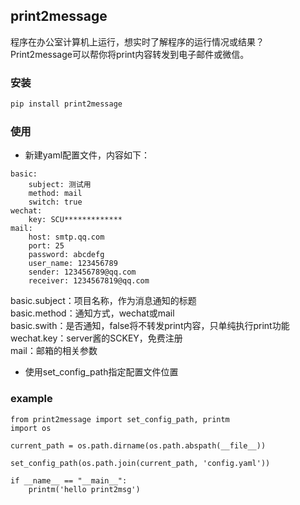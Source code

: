 ## print2message
程序在办公室计算机上运行，想实时了解程序的运行情况或结果？Print2message可以帮你将print内容转发到电子邮件或微信。
### 安装
```bash
pip install print2message
```
### 使用
* 新建yaml配置文件，内容如下：
```
basic:
    subject: 测试用
    method: mail
    switch: true
wechat:
    key: SCU*************
mail:
    host: smtp.qq.com
    port: 25
    password: abcdefg
    user_name: 123456789
    sender: 123456789@qq.com
    receiver: 1234567819@qq.com
```
basic.subject：项目名称，作为消息通知的标题  
basic.method：通知方式，wechat或mail  
basic.swith：是否通知，false将不转发print内容，只单纯执行print功能  
wechat.key：server酱的SCKEY，免费注册  
mail：邮箱的相关参数
* 使用set_config_path指定配置文件位置
### example
```
from print2message import set_config_path, printm
import os

current_path = os.path.dirname(os.path.abspath(__file__))

set_config_path(os.path.join(current_path, 'config.yaml'))

if __name__ == "__main__":
    printm('hello print2msg')
```
